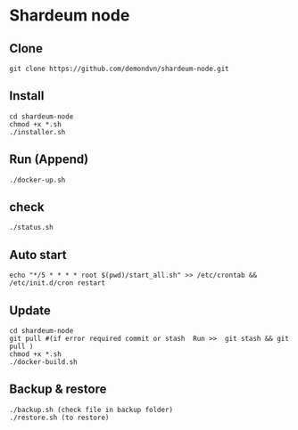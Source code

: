 # Shardeum node
## Clone
	git clone https://github.com/demondvn/shardeum-node.git
## Install
	cd shardeum-node
	chmod +x *.sh
	./installer.sh

## Run (Append)
	./docker-up.sh

## check
	./status.sh


## Auto start
	echo "*/5 * * * * root $(pwd)/start_all.sh" >> /etc/crontab && /etc/init.d/cron restart

## Update
	cd shardeum-node
	git pull #(if error required commit or stash  Run >>  git stash && git pull )
	chmod +x *.sh
	./docker-build.sh
## Backup & restore
	./backup.sh (check file in backup folder)
	./restore.sh (to restore)
